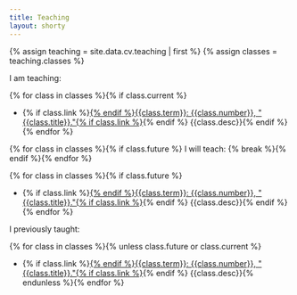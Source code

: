 ```yaml
---
title: Teaching
layout: shorty
---
```

{% assign teaching = site.data.cv.teaching | first %}
{% assign classes = teaching.classes %}

I am teaching:

{% for class in classes %}{% if class.current %}
* {% if class.link %}[{% endif %}{{class.term}}: {{class.number}}, "{{class.title}}."{% if class.link %}]({{class.link}}){% endif %} {{class.desc}}{% endif %}{% endfor %}

{% for class in classes %}{% if class.future %}
I will teach:
{% break %}{% endif %}{% endfor %}

{% for class in classes %}{% if class.future %}
* {% if class.link %}[{% endif %}{{class.term}}: {{class.number}}, "{{class.title}}."{% if class.link %}]({{class.link}}){% endif %} {{class.desc}}{% endif %}{% endfor %}

I previously taught:

{% for class in classes %}{% unless class.future or class.current %}
* {% if class.link %}[{% endif %}{{class.term}}: {{class.number}}, "{{class.title}}."{% if class.link %}]({{class.link}}){% endif %} {{class.desc}}{% endunless %}{% endfor %}
